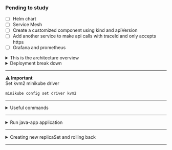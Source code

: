 ### Pending to study
- [ ] Helm chart
- [ ] Service Mesh
- [ ] Create a customized component using kind and apiVersion
- [ ] Add another service to make api calls with traceId and only accepts https
- [ ] Grafana and prometheus

<details>

<summary>This is the architecture overview</summary>

![kubernetes.jpg](images/kubernetes.jpg)

</details>


<details>

<summary>Deployment break down</summary>

![deployment.jpg](images/deployment.png)

</details>

---
**⚠️ Important**  
Set kvm2 minikube driver 

```
minikube config set driver kvm2
```

---

<details>

<summary>Useful commands</summary>

```
minikube image load <your-image-name>:<tag>
```

```
minikube ssh "docker images"
```

```
minikube service java-app-service --url
```
    
</details>

---
<details>
<summary>Run java-app application</summary>

### Create docker image
``` 
gradle bootBuildImage
```

### Copy the image to minikube
``` 
minikube image load <your-image-name>:<tag>
```

### Kubectl Commands
#### Creates deployment
```
kubectl apply -f kubernetes/nodePort/deployment.yaml
```

#### Creates service
```
kubectl apply -f kubernetes/nodePort/serviceyaml
```

#### Creates deployment and service
``` 
kubectl apply -f kubernetes/nodePort
```

#### Verify the service url
```
minikube service java-app-service --url
```

</details>

---
<details>
<summary>Creating new replicaSet and rolling back</summary>

### Create the deployment
``` bash 
kubectl apply -f deployment.yaml
```

### List all replicaSets
``` bash 
kubectl get rs
```

### Change the image and then apply the new deployment
``` bash 
kubectl apply -f deployment.yaml
```

### Now there are 2 replicaSets
``` bash 
kubectl get rs
```

### History Revision
``` bash 
kubectl rollout history deployment/java-app
```

### Roll back
``` bash 
kubectl rollout undo deployment/java-app
```
</details>

---